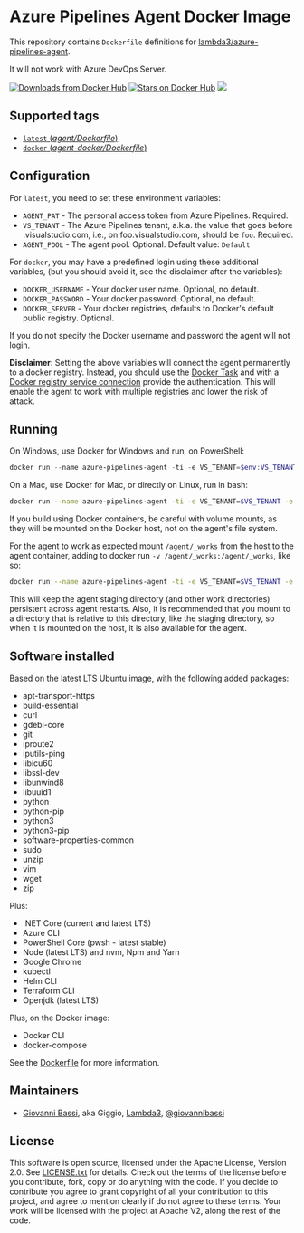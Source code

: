 # Azure Pipelines Agent Docker Image

This repository contains `Dockerfile` definitions for
[lambda3/azure-pipelines-agent](https://github.com/lambda3/docker-azure-pipelines-agent).

It will not work with Azure DevOps Server.

[![Downloads from Docker Hub](https://img.shields.io/docker/pulls/lambda3/azure-pipelines-agent.svg)](https://registry.hub.docker.com/u/lambda3/azure-pipelines-agent)
[![Stars on Docker Hub](https://img.shields.io/docker/stars/lambda3/azure-pipelines-agent.svg)](https://registry.hub.docker.com/u/lambda3/azure-pipelines-agent) [![](https://images.microbadger.com/badges/image/lambda3/azure-pipelines-agent.svg)](https://microbadger.com/images/lambda3/azure-pipelines-agent "Get your own image badge on microbadger.com")

## Supported tags

* [`latest` (*agent/Dockerfile*)](https://github.com/lambda3/docker-azure-pipelines-agent/blob/master/agent/Dockerfile)
* [`docker` (*agent-docker/Dockerfile*)](https://github.com/lambda3/docker-azure-pipelines-agent/blob/master/agent-docker/Dockerfile)

## Configuration

For `latest`, you need to set these environment variables:

* `AGENT_PAT` - The personal access token from Azure Pipelines. Required.
* `VS_TENANT` - The Azure Pipelines tenant, a.k.a. the value that goes before .visualstudio.com, i.e., on foo.visualstudio.com, should be `foo`. Required.
* `AGENT_POOL` - The agent pool. Optional. Default value: `Default`

For `docker`, you may have a predefined login using these additional variables,
(but you should avoid it, see the disclaimer after the variables):

* `DOCKER_USERNAME` - Your docker user name. Optional, no default.
* `DOCKER_PASSWORD` - Your docker password. Optional, no default.
* `DOCKER_SERVER` - Your docker registries, defaults to Docker's default public
  registry. Optional.

If you do not specify the Docker username and password the agent will not login.

**Disclaimer**: Setting the above variables will connect the agent permanently
to a docker registry. Instead, you should use the
[Docker Task](https://docs.microsoft.com/azure/devops/pipelines/tasks/build/docker)
and with a
[Docker registry service connection](https://docs.microsoft.com/azure/devops/pipelines/library/service-endpoints#sep-docreg)
provide the authentication. This will enable the agent to work with multiple
registries and lower the risk of attack.

## Running

On Windows, use Docker for Windows and run, on PowerShell:

````powershell
docker run --name azure-pipelines-agent -ti -e VS_TENANT=$env:VS_TENANT -e AGENT_PAT=$env:AGENT_PAT -e DOCKER_USERNAME=$env:DOCKER_USERNAME -e DOCKER_PASSWORD=$env:DOCKER_PASSWORD -e DOCKER_SERVER=$env:DOCKER_SERVER -d --volume=/var/run/docker.sock:/var/run/docker.sock lambda3/azure-pipelines-agent:docker
````

On a Mac, use Docker for Mac, or directly on Linux, run in bash:

````bash
docker run --name azure-pipelines-agent -ti -e VS_TENANT=$VS_TENANT -e AGENT_PAT=$AGENT_PAT -e DOCKER_USERNAME=$DOCKER_USERNAME -e DOCKER_PASSWORD=$DOCKER_PASSWORD -e DOCKER_SERVER=$DOCKER_SERVER -d --volume=/var/run/docker.sock:/var/run/docker.sock lambda3/azure-pipelines-agent:docker
````

If you build using Docker containers, be careful with volume mounts, as they
will be mounted on the Docker host, not on the agent's file system.

For the
agent to work as expected mount `/agent/_works` from the host to the agent
container, adding to docker run `-v /agent/_works:/agent/_works`, like so:

````bash
docker run --name azure-pipelines-agent -ti -e VS_TENANT=$VS_TENANT -e AGENT_PAT=$AGENT_PAT -e DOCKER_USERNAME=$DOCKER_USERNAME -e DOCKER_PASSWORD=$DOCKER_PASSWORD -e DOCKER_SERVER=$DOCKER_SERVER -d --volume=/var/run/docker.sock:/var/run/docker.sock -v /agent/_works:/agent/_works lambda3/azure-pipelines-agent:docker
````

This will keep the agent staging directory (and other work directories)
persistent across agent restarts. Also, it is recommended that you mount to a
directory that is relative to this directory, like the staging directory, so
when it is mounted on the host, it is also available for the agent.

## Software installed

Based on the latest LTS Ubuntu image, with the following added packages:

* apt-transport-https
* build-essential
* curl
* gdebi-core
* git
* iproute2
* iputils-ping
* libicu60
* libssl-dev
* libunwind8
* libuuid1
* python
* python-pip
* python3
* python3-pip
* software-properties-common
* sudo
* unzip
* vim
* wget
* zip

Plus:

* .NET Core (current and latest LTS)
* Azure CLI
* PowerShell Core (pwsh - latest stable)
* Node (latest LTS) and nvm, Npm and Yarn
* Google Chrome
* kubectl
* Helm CLI
* Terraform CLI
* Openjdk (latest LTS)

Plus, on the Docker image:

* Docker CLI
* docker-compose

See the
[Dockerfile](https://github.com/lambda3/docker-azure-pipelines-agent/blob/master/agent/Dockerfile)
for more information.

## Maintainers

* [Giovanni Bassi](http://blog.lambda3.com.br/L3/giovannibassi/), aka Giggio, [Lambda3](http://www.lambda3.com.br), [@giovannibassi](https://twitter.com/giovannibassi)

## License

This software is open source, licensed under the Apache License, Version 2.0.
See [LICENSE.txt](https://github.com/lambda3/azure-pipelines-agent/blob/master/LICENSE.txt) for details.
Check out the terms of the license before you contribute, fork, copy or do anything
with the code. If you decide to contribute you agree to grant copyright of all your contribution to this project, and agree to
mention clearly if do not agree to these terms. Your work will be licensed with the project at Apache V2, along the rest of the code.
